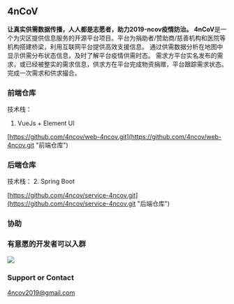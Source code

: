 ## 4nCoV

**让真实供需数据传播，人人都是志愿者，助力2019-ncov疫情防治。**
**4nCoV**是一个为灾区提供信息服务的开源平台项目。平台为捐助者/赞助商/慈善机构和医院等机构搭建桥梁，利用互联网平台提供高效支援信息。
通过供需数据分析在地图中显示供需分布状态信息，及时了解平台疫情供需时态。
需求方平台实名发布的需求，或已经被整实的需求信息，供求方在平台完成物资捐赠，平台跟踪需求状态。完成一次需求和供求撮合。

### 前端仓库

技术栈：
1. VueJs + Element UI

[https://github.com/4ncov/web-4ncov.git](https://github.com/4ncov/web-4ncov.git "前端仓库")

### 后端仓库

技术栈：
2. Spring Boot

[https://github.com/4ncov/service-4ncov.git](https://github.com/4ncov/service-4ncov.git "后端仓库")

### 协助

### 有意愿的开发者可以入群

![](https://ftp.bmp.ovh/imgs/2020/01/d744fa4b32043ece.png)


### Support or Contact
<4ncov2019@gmail.com>
